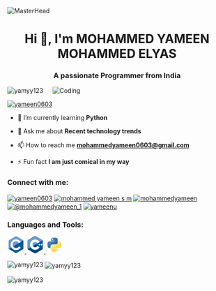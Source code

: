 ![MasterHead](https://camo.githubusercontent.com/69a64c1db5c749cbf9b3cb40c1248ebdc6f6b7788b2d008506910a088af92ecd/68747470733a2f2f70726576696577732e31323372662e636f6d2f696d616765732f6b617270656e6b6f696c69612f6b617270656e6b6f696c6961313830362f6b617270656e6b6f696c69613138303630303031312f3130323938383830362d766563746f722d6c696e652d7765622d636f6e636570742d666f722d70726f6772616d6d696e672d6c696e6561722d7765622d62616e6e65722d666f722d636f64696e672d2e6a7067)
<h1 align="center">Hi 👋, I'm MOHAMMED YAMEEN MOHAMMED ELYAS</h1>
<h3 align="center">A passionate Programmer from India</h3>
<img align="right" alt="Coding" width="400" src="https://c.tenor.com/NOYF3f82b_gAAAAC/programmer.gif">


<p align="left"> <img src="https://komarev.com/ghpvc/?username=yamyy123&label=Profile%20views&color=0e75b6&style=flat" alt="yamyy123" /> </p>

<p align="left"> <a href="https://twitter.com/yameen0603" target="blank"><img src="https://img.shields.io/twitter/follow/yameen0603?logo=twitter&style=for-the-badge" alt="yameen0603" /></a> </p>

- 🌱 I’m currently learning **Python**

- 💬 Ask me about **Recent technology trends**

- 📫 How to reach me **mohammedyameen0603@gmail.com**

- ⚡ Fun fact **I am just comical in my way**

<h3 align="left">Connect with me:</h3>
<p align="left">
<a href="https://twitter.com/yameen0603" target="blank"><img align="center" src="https://raw.githubusercontent.com/rahuldkjain/github-profile-readme-generator/master/src/images/icons/Social/twitter.svg" alt="yameen0603" height="30" width="40" /></a>
<a href="https://linkedin.com/in/mohammed-yameen" target="blank"><img align="center" src="https://raw.githubusercontent.com/rahuldkjain/github-profile-readme-generator/master/src/images/icons/Social/linked-in-alt.svg" alt="mohammed yameen s m" height="30" width="40" /></a>
<a href="https://www.codechef.com/users/mohammedyameen" target="blank"><img align="center" src="https://cdn.jsdelivr.net/npm/simple-icons@3.1.0/icons/codechef.svg" alt="mohammedyameen" height="30" width="40" /></a>
<a href="https://www.hackerrank.com/mohammedyameen_1?hr_r=1" target="blank"><img align="center" src="https://raw.githubusercontent.com/rahuldkjain/github-profile-readme-generator/master/src/images/icons/Social/hackerrank.svg" alt="@mohammedyameen_1" height="30" width="40" /></a>
<a href="https://www.leetcode.com/yameenu" target="blank"><img align="center" src="https://raw.githubusercontent.com/rahuldkjain/github-profile-readme-generator/master/src/images/icons/Social/leet-code.svg" alt="yameenu" height="30" width="40" /></a>
</p>

<h3 align="left">Languages and Tools:</h3>
<p align="left"> <a href="https://www.cprogramming.com/" target="_blank" rel="noreferrer"> <img src="https://raw.githubusercontent.com/devicons/devicon/master/icons/c/c-original.svg" alt="c" width="40" height="40"/> </a> <a href="https://www.w3schools.com/cpp/" target="_blank" rel="noreferrer"> <img src="https://raw.githubusercontent.com/devicons/devicon/master/icons/cplusplus/cplusplus-original.svg" alt="cplusplus" width="40" height="40"/> </a> <a href="https://www.python.org" target="_blank" rel="noreferrer"> <img src="https://raw.githubusercontent.com/devicons/devicon/master/icons/python/python-original.svg" alt="python" width="40" height="40"/> </a> </p>

<p><img align="left" src="https://github-readme-stats.vercel.app/api/top-langs?username=yamyy123&show_icons=true&locale=en&layout=compact" alt="yamyy123" /></p>

<p>&nbsp;<img align="center" src="https://github-readme-stats.vercel.app/api?username=yamyy123&show_icons=true&locale=en" alt="yamyy123" /></p>

<p><img align="center" src="https://github-readme-streak-stats.herokuapp.com/?user=yamyy123&" alt="yamyy123" /></p>
